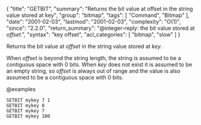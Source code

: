 {
  "title": "GETBIT",
  "summary": "Returns the bit value at offset in the string value stored at key",
  "group": "bitmap",
  "tags": [
    "Command",
    "Bitmap"
  ],
  "date": "2001-02-03",
  "lastmod": "2001-02-03",
  "complexity": "O(1)",
  "since": "2.2.0",
  "return_summary": "@integer-reply: the bit value stored at _offset_.",
  "syntax": "key offset",
  "acl_categories": [
    "bitmap",
    "slow"
  ]
}

Returns the bit value at _offset_ in the string value stored at _key_.

When _offset_ is beyond the string length, the string is assumed to be a
contiguous space with 0 bits.
When _key_ does not exist it is assumed to be an empty string, so _offset_ is
always out of range and the value is also assumed to be a contiguous space with
0 bits.

@examples

```cli
SETBIT mykey 7 1
GETBIT mykey 0
GETBIT mykey 7
GETBIT mykey 100
```

